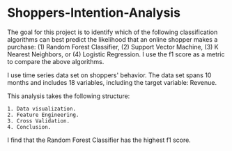 # Shoppers-Intention-Analysis

The goal for this project is to identify which of the following classification algorithms can best predict the likelihood that an online shopper makes a purchase: (1) Random Forest Classifier, (2) Support Vector Machine, (3) K Nearest Neighbors, or (4) Logistic Regression. I use the f1 score as a metric to compare the above algorithms.  

I use time series data set on shoppers' behavior. The data set spans 10 months and includes 18 variables, including the target variable: Revenue. 

This analysis takes the following structure: 

    1. Data visualization.
    2. Feature Engineering.
    3. Cross Validation.
    4. Conclusion. 
    
I find that the Random Forest Classifier has the highest f1 score.
